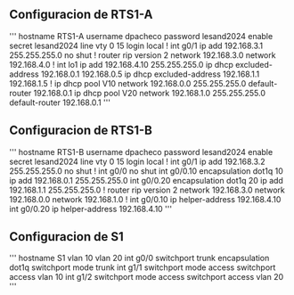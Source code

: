## Configuracion de RTS1-A
'''
hostname RTS1-A
username dpacheco password lesand2024
enable secret lesand2024
line vty 0 15
 login local
!
int g0/1
 ip add 192.168.3.1 255.255.255.0
 no shut
!
router rip
 version 2
 network 192.168.3.0
 network 192.168.4.0
!
int lo1
 ip add 192.168.4.10 255.255.255.0
ip dhcp excluded-address 192.168.0.1 192.168.0.5
ip dhcp excluded-address 192.168.1.1 192.168.1.5
!
ip dhcp pool V10
 network 192.168.0.0 255.255.255.0
 default-router 192.168.0.1
ip dhcp pool V20
 network 192.168.1.0 255.255.255.0
 default-router 192.168.0.1
'''
## Configuracion de RTS1-B
'''
hostname RTS1-B
username dpacheco password lesand2024
enable secret lesand2024
line vty 0 15
 login local
!
int g0/1
 ip add 192.168.3.2 255.255.255.0
 no shut
!
int g0/0
 no shut
int g0/0.10
 encapsulation dot1q 10
 ip add 192.168.0.1 255.255.255.0
int g0/0.20
 encapsulation dot1q 20
 ip add 192.168.1.1 255.255.255.0
!
router rip
 version 2
 network 192.168.3.0
 network 192.168.0.0
 network 192.168.1.0
!
int g0/0.10
 ip helper-address 192.168.4.10
int g0/0.20
 ip helper-address 192.168.4.10
'''
## Configuracion de S1
'''
hostname S1
vlan 10
vlan 20
int g0/0
 switchport trunk encapsulation dot1q
 switchport mode trunk
int g1/1
 switchport mode access
 switchport access vlan 10
int g1/2
 switchport mode access
 switchport access vlan 20
'''
